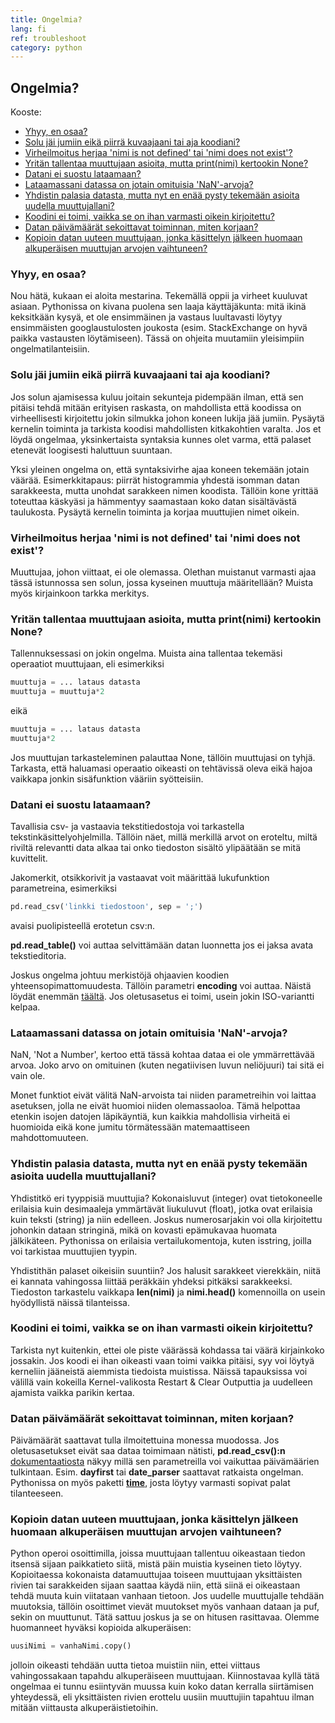 ```yaml
---
title: Ongelmia?
lang: fi
ref: troubleshoot
category: python
---
```


## Ongelmia?

Kooste:

- [Yhyy, en osaa?](#1)
- [Solu jäi jumiin eikä piirrä kuvaajaani tai aja koodiani?](#2)
- [Virheilmoitus herjaa 'nimi is not defined' tai 'nimi does not exist'?](#3)  
- [Yritän tallentaa muuttujaan asioita, mutta print(nimi) kertookin None?](#4)
- [Datani ei suostu lataamaan?](#5)
- [Lataamassani datassa on jotain omituisia 'NaN'-arvoja?](#6)
- [Yhdistin palasia datasta, mutta nyt en enää pysty tekemään asioita uudella muuttujallani?](#7) 
- [Koodini ei toimi, vaikka se on ihan varmasti oikein kirjoitettu?](#8)
- [Datan päivämäärät sekoittavat toiminnan, miten korjaan?](#9)
- [Kopioin datan uuteen muuttujaan, jonka käsittelyn jälkeen huomaan alkuperäisen muuttujan arvojen vaihtuneen?](#10)


<h3 id="1">Yhyy, en osaa?</h3>

Nou hätä, kukaan ei aloita mestarina. Tekemällä oppii ja virheet kuuluvat asiaan.
Pythonissa on kivana puolena sen laaja käyttäjäkunta: mitä ikinä keksitkään kysyä, et ole ensimmäinen ja vastaus luultavasti löytyy ensimmäisten googlaustulosten joukosta (esim. StackExchange on hyvä paikka vastausten löytämiseen).
Tässä on ohjeita muutamiin yleisimpiin ongelmatilanteisiin.

<h3 id="2">Solu jäi jumiin eikä piirrä kuvaajaani tai aja koodiani?</h3>

Jos solun ajamisessa kuluu joitain sekunteja pidempään ilman, että sen pitäisi tehdä mitään erityisen raskasta, on mahdollista että koodissa on virheellisesti kirjoitettu
jokin silmukka johon koneen lukija jää jumiin. Pysäytä kernelin toiminta ja tarkista koodisi mahdollisten kitkakohtien varalta.
Jos et löydä ongelmaa, yksinkertaista syntaksia kunnes olet varma, että palaset etenevät loogisesti haluttuun suuntaan.

Yksi yleinen ongelma on, että syntaksivirhe ajaa koneen tekemään jotain väärää. Esimerkkitapaus: piirrät histogrammia yhdestä isomman datan sarakkeesta,
mutta unohdat sarakkeen nimen koodista. Tällöin kone yrittää toteuttaa käskyäsi ja hämmentyy saamastaan koko datan sisältävästä taulukosta.
Pysäytä kernelin toiminta ja korjaa muuttujien nimet oikein.

<h3 id="3"> Virheilmoitus herjaa 'nimi is not defined' tai 'nimi does not exist'?</h3>

Muuttujaa, johon viittaat, ei ole olemassa. Olethan muistanut varmasti ajaa tässä istunnossa sen solun, jossa kyseinen muuttuja määritellään?
Muista myös kirjainkoon tarkka merkitys.

<h3 id="4">Yritän tallentaa muuttujaan asioita, mutta print(nimi) kertookin None?</h3>

Tallennuksessasi on jokin ongelma. Muista aina tallentaa tekemäsi operaatiot muuttujaan, eli esimerkiksi
```python
muuttuja = ... lataus datasta
muuttuja = muuttuja*2
```
eikä
```python
muuttuja = ... lataus datasta
muuttuja*2
```
Jos muuttujan tarkasteleminen palauttaa None, tällöin muuttujasi on tyhjä.
Tarkasta, että haluamasi operaatio oikeasti on tehtävissä oleva eikä hajoa vaikkapa jonkin sisäfunktion vääriin syötteisiin.

<h3 id="5">Datani ei suostu lataamaan?</h3>
Tavallisia csv- ja vastaavia tekstitiedostoja voi tarkastella tekstinkäsittelyohjelmilla. Tällöin näet, millä merkillä arvot on eroteltu, miltä riviltä
relevantti data alkaa tai onko tiedoston sisältö ylipäätään se mitä kuvittelit.

Jakomerkit, otsikkorivit ja vastaavat voit määrittää lukufunktion parametreina, esimerkiksi
```python
pd.read_csv('linkki tiedostoon', sep = ';')
```
avaisi puolipisteellä erotetun csv:n.

**pd.read_table()** voi auttaa selvittämään datan luonnetta jos ei jaksa avata tekstieditoria.

Joskus ongelma johtuu merkistöjä ohjaavien koodien yhteensopimattomuudesta. Tällöin parametri **encoding** voi auttaa.
Näistä löydät enemmän [täältä](https://docs.python.org/3/library/codecs.html#standard-encodings). Jos oletusasetus ei toimi, usein jokin ISO-variantti kelpaa.

<h3 id="6">Lataamassani datassa on jotain omituisia 'NaN'-arvoja?</h3> 

NaN, 'Not a Number', kertoo että tässä kohtaa dataa ei ole ymmärrettävää arvoa. Joko arvo on omituinen (kuten negatiivisen luvun neliöjuuri) tai sitä ei vain ole.

Monet funktiot eivät välitä NaN-arvoista tai niiden parametreihin voi laittaa asetuksen, jolla ne eivät huomioi niiden olemassaoloa.
Tämä helpottaa etenkin isojen datojen läpikäyntiä, kun kaikkia mahdollisia virheitä ei huomioida eikä kone jumitu törmätessään matemaattiseen mahdottomuuteen.

<h3 id="7">Yhdistin palasia datasta, mutta nyt en enää pysty tekemään asioita uudella muuttujallani?</h3>

Yhdistitkö eri tyyppisiä muuttujia? Kokonaisluvut (integer) ovat tietokoneelle erilaisia kuin desimaaleja ymmärtävät liukuluvut (float),
jotka ovat erilaisia kuin teksti (string) ja niin edelleen.
Joskus numerosarjakin voi olla kirjoitettu johonkin dataan stringinä, mikä on kovasti epämukavaa huomata jälkikäteen.
Pythonissa on erilaisia vertailukomentoja, kuten isstring, joilla voi tarkistaa muuttujien tyypin.

Yhdistithän palaset oikeisiin suuntiin? Jos halusit sarakkeet vierekkäin, niitä ei kannata vahingossa liittää peräkkäin yhdeksi pitkäksi sarakkeeksi.
Tiedoston tarkastelu vaikkapa **len(nimi)** ja **nimi.head()** komennoilla on usein hyödyllistä näissä tilanteissa.


<h3 id="8">Koodini ei toimi, vaikka se on ihan varmasti oikein kirjoitettu?</h3>

Tarkista nyt kuitenkin, ettei ole piste väärässä kohdassa tai väärä kirjainkoko jossakin.
Jos koodi ei ihan oikeasti vaan toimi vaikka pitäisi, syy voi löytyä kerneliin jääneistä aiemmista tiedoista muistissa.
Näissä tapauksissa voi välillä vain kokeilla Kernel-valikosta Restart & Clear Outputtia ja uudelleen ajamista vaikka parikin kertaa.

<h3 id="9">Datan päivämäärät sekoittavat toiminnan, miten korjaan?</h3>

Päivämäärät saattavat tulla ilmoitettuina monessa muodossa. Jos oletusasetukset eivät saa dataa toimimaan nätisti, **pd.read_csv():n** [dokumentaatiosta](https://pandas.pydata.org/pandas-docs/stable/generated/pandas.read_csv.html) näkyy millä sen parametreilla voi vaikuttaa päivämäärien tulkintaan. Esim. **dayfirst** tai **date_parser** saattavat ratkaista ongelman.
Pythonissa on myös paketti [**time**](https://docs.python.org/3/library/time.html), josta löytyy varmasti sopivat palat tilanteeseen.

<h3 id="10">Kopioin datan uuteen muuttujaan, jonka käsittelyn jälkeen huomaan alkuperäisen muuttujan arvojen vaihtuneen?</h3>

Python operoi osoittimilla, joissa muuttujaan tallentuu oikeastaan tiedon itsensä sijaan paikkatieto siitä, mistä päin muistia kyseinen tieto löytyy.
Kopioitaessa kokonaista datamuuttujaa toiseen muuttujaan yksittäisten rivien tai sarakkeiden sijaan saattaa käydä niin, että siinä ei oikeastaan tehdä muuta kuin
viitataan vanhaan tietoon. Jos uudelle muuttujalle tehdään muutoksia, tällöin osoittimet vievät muutokset myös vanhaan dataan ja puf, sekin on muuttunut.
Tätä sattuu joskus ja se on hitusen rasittavaa. Olemme huomanneet hyväksi kopioida alkuperäisen:

```python
uusiNimi = vanhaNimi.copy()
```
jolloin oikeasti tehdään uutta tietoa muistiin niin, ettei viittaus vahingossakaan tapahdu alkuperäiseen muuttujaan.
Kiinnostavaa kyllä tätä ongelmaa ei tunnu esiintyvän muussa kuin koko datan kerralla siirtämisen yhteydessä, eli yksittäisten rivien erottelu uusiin muuttujiin tapahtuu
ilman mitään viittausta alkuperäistietoihin.


